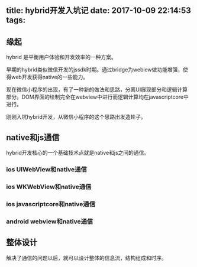 title: hybrid开发入坑记
date: 2017-10-09 22:14:53
tags:
---

## 缘起


hybrid 是平衡用户体验和开发效率的一种方案。

早期的hybrid类似微信开发的jssdk时期。通过bridge为webiew做功能增强，使得web开发获得native的一些能力。

现在微信小程序的出现，有了一种新的做法和思路，分离UI展现部分和逻辑计算部分。DOM界面的绘制完全在webview中进行而逻辑计算均在javascriptcore中进行。


刚刚入坑hybrid开发，从微信小程序的这个思路出发造轮子。


## native和js通信


hybrid开发核心的一个基础技术点就是native和js之间的通信。

### ios UIWebView和native通信


### ios WKWebView和native通信


### ios javascriptcore和native通信


### android webview和native通信


## 整体设计


解决了通信的问题以后，就可以设计整体的信息流，结构组成和时序。




